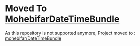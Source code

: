 Moved To [MohebifarDateTimeBundle](https://github.com/mohebifar/DateTimeBundle)
=====
As this repository is not supported anymore, Project moved to : [mohebifar/DateTimeBundle](https://github.com/mohebifar/DateTimeBundle)
